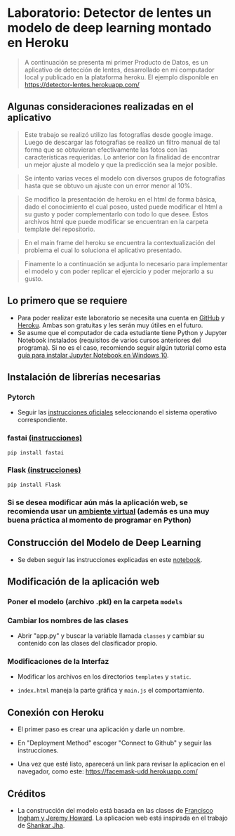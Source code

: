 
# Laboratorio: Detector de lentes un modelo de deep learning montado en Heroku

> A continuación se presenta mi primer Producto de Datos, es un aplicativo de detección de lentes, desarrollado en mi computador local y publicado en la plataforma heroku. El ejemplo disponible en https://detector-lentes.herokuapp.com/ 

## Algunas consideraciones realizadas en el aplicativo

> Este trabajo se realizó utilizo las fotografías desde google image. Luego de descargar las fotografías se realizó un filtro manual de tal forma que se obtuvieran efectivamente las fotos con las características requeridas. Lo anterior con la finalidad de encontrar un mejor ajuste al modelo y que la predicción sea la mejor posible.

> Se intento varias veces el modelo con diversos grupos de fotografías hasta que se obtuvo un ajuste con un error menor al 10%.

> Se modifico la presentación de heroku en el html de forma básica, dado el conocimiento el cual poseo, usted puede modificar el html a su gusto y poder complementarlo con todo lo que desee. Estos archivos html que puede modificar se encuentran en la carpeta template del repositorio.

> En el main frame del heroku se encuentra la contextualización del problema el cual lo soluciona el aplicativo presentado.

> Finamente lo a continuación se adjunta lo necesario para implementar el modelo y con poder replicar el ejercicio y poder mejorarlo a su gusto.


## Lo primero que se requiere

- Para poder realizar este laboratorio se necesita una cuenta en [GitHub](https://www.github.com/) y [Heroku](https://www.heroku.com/). Ambas son gratuitas y les serán muy útiles en el futuro.
- Se asume que el computador de cada estudiante tiene Python y Jupyter Notebook instalados (requisitos de varios cursos anteriores del programa). Si no es el caso, recomiendo seguir algún tutorial como esta [guía para instalar Jupyter Notebook en Windows 10](https://medium.com/@kswalawage/install-python-and-jupyter-notebook-to-windows-10-64-bit-66db782e1d02).

## Instalación de librerías necesarias

### Pytorch

- Seguir las [instrucciones oficiales](https://pytorch.org/get-started/locally/) seleccionando el sistema operativo correspondiente.

### fastai [(instrucciones)](https://docs.fast.ai/install.html)
```
pip install fastai
```

### Flask [(instrucciones)](https://flask.palletsprojects.com/en/1.1.x/installation/)
```
pip install Flask
```
### Si se desea modificar aún más la aplicación web, se recomienda usar un [ambiente virtual](https://packaging.python.org/guides/installing-using-pip-and-virtual-environments/) (además es una muy buena práctica al momento de programar en Python)

## Construcción del Modelo de Deep Learning

- Se deben seguir las instrucciones explicadas en este [notebook](https://github.com/aastroza/clase_productodatos_2019_udd/blob/master/notebooks/ejemplo_clasificador_fastai.ipynb).

## Modificación de la aplicación web

### Poner el modelo (archivo .pkl) en la carpeta `models` 

### Cambiar los nombres de las clases

- Abrir "app.py" y buscar la variable llamada `classes` y cambiar su contenido con las clases del clasificador propio.

### Modificaciones de la Interfaz

- Modificar los archivos en los directorios `templates` y `static`.

- `index.html` maneja la parte gráfica y `main.js` el comportamiento.



## Conexión con Heroku

- El primer paso es crear una aplicación y darle un nombre.

- En "Deployment Method" escoger "Connect to Github" y seguir las instrucciones.

- Una vez que esté listo, aparecerá un link para revisar la aplicacion en el navegador, como este: https://facemask-udd.herokuapp.com/

## Créditos

- La construcción del modelo está basada en las clases de [Francisco Ingham y Jeremy Howard](https://github.com/fastai/course-v3/blob/master/nbs/dl1/lesson2-download.ipynb). La aplicacion web está inspirada en el trabajo de [Shankar Jha](https://github.com/shankarj67/Water-classifier-fastai).

